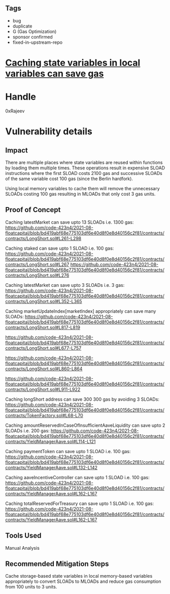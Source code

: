 ## Tags

- bug
- duplicate
- G (Gas Optimization)
- sponsor confirmed
- fixed-in-upstream-repo

# [Caching state variables in local variables can save gas](https://github.com/code-423n4/2021-08-floatcapital-findings/issues/76) 

# Handle

0xRajeev


# Vulnerability details

## Impact

There are multiple places where state variables are reused within functions by loading them multiple times. These operations result in expensive SLOAD instructions where the first SLOAD costs 2100 gas and successive SLOADs of the same variable cost 100 gas (since the Berlin hardfork).

Using local memory variables to cache them will remove the unnecessary SLOADs costing 100 gas resulting in MLOADs that only cost 3 gas units.

## Proof of Concept

Caching latestMarket can save upto 13 SLOADs i.e. 1300 gas: https://github.com/code-423n4/2021-08-floatcapital/blob/bd419abf68e775103df6e40d8f0e8d40156c2f81/contracts/contracts/LongShort.sol#L261-L298

Caching staked can save upto 1 SLOAD i.e. 100 gas: https://github.com/code-423n4/2021-08-floatcapital/blob/bd419abf68e775103df6e40d8f0e8d40156c2f81/contracts/contracts/LongShort.sol#L267
https://github.com/code-423n4/2021-08-floatcapital/blob/bd419abf68e775103df6e40d8f0e8d40156c2f81/contracts/contracts/LongShort.sol#L276

Caching latestMarket can save upto 3 SLOADs i.e. 3 gas: https://github.com/code-423n4/2021-08-floatcapital/blob/bd419abf68e775103df6e40d8f0e8d40156c2f81/contracts/contracts/LongShort.sol#L352-L365

Caching marketUpdateIndex[marketIndex] appropriately can save many SLOADs: https://github.com/code-423n4/2021-08-floatcapital/blob/bd419abf68e775103df6e40d8f0e8d40156c2f81/contracts/contracts/LongShort.sol#L817-L819

https://github.com/code-423n4/2021-08-floatcapital/blob/bd419abf68e775103df6e40d8f0e8d40156c2f81/contracts/contracts/LongShort.sol#L677-L757

https://github.com/code-423n4/2021-08-floatcapital/blob/bd419abf68e775103df6e40d8f0e8d40156c2f81/contracts/contracts/LongShort.sol#L860-L864

https://github.com/code-423n4/2021-08-floatcapital/blob/bd419abf68e775103df6e40d8f0e8d40156c2f81/contracts/contracts/LongShort.sol#L911-L922

Caching longShort address can save 300 300 gas by avoiding 3 SLOADs: https://github.com/code-423n4/2021-08-floatcapital/blob/bd419abf68e775103df6e40d8f0e8d40156c2f81/contracts/contracts/TokenFactory.sol#L68-L70

Caching amountReservedInCaseOfInsufficientAaveLiquidity can save upto 2 SLOADs i.e. 200 gas: https://github.com/code-423n4/2021-08-floatcapital/blob/bd419abf68e775103df6e40d8f0e8d40156c2f81/contracts/contracts/YieldManagerAave.sol#L114-L121

Caching paymentToken can save upto 1 SLOAD i.e. 100 gas: https://github.com/code-423n4/2021-08-floatcapital/blob/bd419abf68e775103df6e40d8f0e8d40156c2f81/contracts/contracts/YieldManagerAave.sol#L132-L142

Caching aaveIncentiveController can save upto 1 SLOAD i.e. 100 gas: https://github.com/code-423n4/2021-08-floatcapital/blob/bd419abf68e775103df6e40d8f0e8d40156c2f81/contracts/contracts/YieldManagerAave.sol#L162-L167

Caching totalReservedForTreasury can save upto 1 SLOAD i.e. 100 gas: https://github.com/code-423n4/2021-08-floatcapital/blob/bd419abf68e775103df6e40d8f0e8d40156c2f81/contracts/contracts/YieldManagerAave.sol#L162-L167


## Tools Used

Manual Analysis

## Recommended Mitigation Steps

Cache storage-based state variables in local memory-based variables appropriately to convert SLOADs to MLOADs and reduce gas consumption from 100 units to 3 units.

